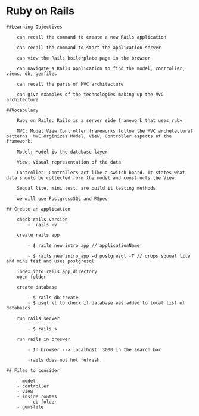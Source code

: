 # Ruby on Rails

    ##Learning Objectives
        
        can recall the command to create a new Rails application
        
        can recall the command to start the application server
        
        can view the Rails boilerplate page in the browser
        
        can navigate a Rails application to find the model, controller, views, db, gemfiles
        
        can recall the parts of MVC architecture
        
        can give examples of the technologies making up the MVC architecture
        
    ##Vocabulary

        Ruby on Rails: Rails is a server side framework that uses ruby

        MVC: Model View Controller frameworks follow the MVC archetectural patterns. MVC orginizes Model, View, Controller aspects of the framework.

        Model: Model is the database layer

        View: Visual representation of the data

        Controller: Controllers act like a switch board. It states what data should be collected form the model and constructs the View

        Sequal lite, mini test. are build it testing methods

        we will use PostgressSQL and RSpec

    ## Create an application

        check rails version
            -  rails -v
        
        create rails app

            - $ rails new intro_app // applicationName

            - $ rails new intro_app -d postgresql -T // drops squual lite and mini test and uses postgresql

        index into rails app directory
        open folder

        create database

            - $ rails db:create
            - $ psql \l to check if database was added to local list of databases

        run rails server

            - $ rails s

        run rails in broswer
    
            - In browser --> localhost: 3000 in the search bar

            -rails does not hot refresh.

    ## Files to consider

        - model
        - controller
        - view
        - inside routes
            - db folder
        - gemsfile







